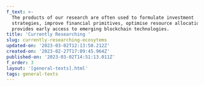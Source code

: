 ```yaml
---
f_text: >-
  The products of our research are often used to formulate investment
  strategies, improve financial primitives, optimise resource allocation, and
  provides early access to emerging blockchain technologies.
title: 'Currently Researching '
slug: currently-researching-ecosytems
updated-on: '2023-03-02T12:13:50.212Z'
created-on: '2023-02-27T17:09:45.964Z'
published-on: '2023-03-02T14:51:13.011Z'
f_order: 3
layout: '[general-texts].html'
tags: general-texts
---
```



